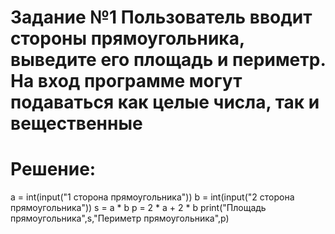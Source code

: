 # Задание №1  Пользователь вводит стороны прямоугольника, выведите его площадь и периметр. На вход программе могут подаваться как целые числа, так и вещественные
# Решение:
a = int(input("1 сторона прямоугольника"))
b = int(input("2 сторона прямоугольника"))
s = a * b
p = 2 * a + 2 * b
print("Площадь прямоугольника",s,"Периметр прямоугольника",p)
